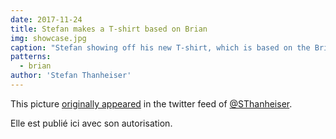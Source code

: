 ```yaml
---
date: 2017-11-24
title: Stefan makes a T-shirt based on Brian
img: showcase.jpg
caption: "Stefan showing off his new T-shirt, which is based on the Brian Body Block."
patterns:
  - brian
author: 'Stefan Thanheiser'
---
```


This picture [originally appeared](https://twitter.com/SThanheiser/status/933942463332536320) in the twitter feed of [@SThanheiser](https://twitter.com/SThanheiser).

Elle est publié ici avec son autorisation.
